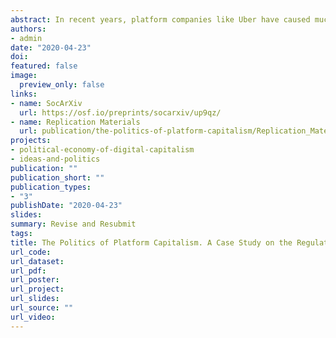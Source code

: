 ```yaml
---
abstract: In recent years, platform companies like Uber have caused much controversy. By disrupting markets and contesting regulatory regimes, they have come to epitomize both the promises and perils of platform capitalism. However, little attention has been paid to the politics of platform capitalism itself, that is, to the political processes in which platform are - or aren't - regulated. This paper starts filling this gap by developing, testing, and defending a framework based on three conceptual pillars&#58; coalitions, narratives and platform power. Using discourse network analysis and a case study on the regulation of Uber in New York, it shows that the success or failure of regulations depends on the ability of actors to mobilize broad coalition; that narratives affect the composition of these coalitions; and that platform companies have both unique political strengths and vulnerabilities. The paper contributes to the literatures on coalitional politics, ideational institutionalism, business power, and the politics of digital capitalism.
authors:
- admin
date: "2020-04-23"
doi:
featured: false
image:
  preview_only: false
links:
- name: SocArXiv
  url: https://osf.io/preprints/socarxiv/up9qz/
- name: Replication Materials
  url: publication/the-politics-of-platform-capitalism/Replication_Material_Seidl_Politics_of_Platform_Capitalism.zip
projects:
- political-economy-of-digital-capitalism
- ideas-and-politics
publication: ""
publication_short: ""
publication_types:
- "3"
publishDate: "2020-04-23"
slides:
summary: Revise and Resubmit
tags:
title: The Politics of Platform Capitalism. A Case Study on the Regulation of Uber in New York
url_code:
url_dataset:
url_pdf: 
url_poster:
url_project:
url_slides:
url_source: ""
url_video:
---
```

